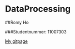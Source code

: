 # DataProcessing

##Romy Ho

###Studentnummer: 11007303

[My gitpage](https://romyho.github.io/DataProcessing)
